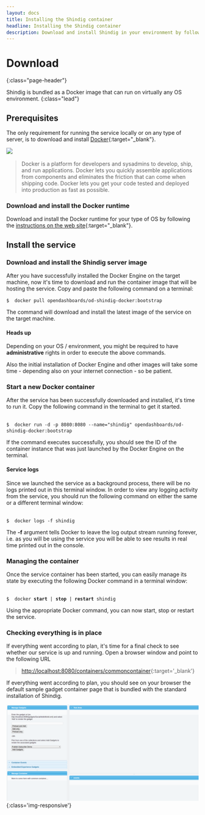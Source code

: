 ```yaml
---
layout: docs
title: Installing the Shindig container
headline: Installing the Shindig container
description: Download and install Shindig in your environment by following a few simple steps
---
```



# Download
{:class="page-header"}

Shindig is bundled as a Docker image that can run on virtually any OS environment.
{:class="lead"}

## Prerequisites

The only requirement for running the service locally or on any type of server, is to download and install [Docker](http://docker.io){:target="_blank"}.

<img class='img-responsive' src='https://upload.wikimedia.org/wikipedia/commons/7/79/Docker_%28container_engine%29_logo.png'>

> Docker is a platform for developers and sysadmins to develop, ship, and run applications. Docker lets you quickly assemble applications from components and eliminates the friction that can come when shipping code. Docker lets you get your code tested and deployed into production as fast as possible.

### Download and install the Docker runtime

Download and install the Docker runtime for your type of OS by following the [instructions on the web site](https://docs.docker.com/installation/){:target="_blank"}.   

## Install the service

### Download and install the Shindig server image

After you have successfully installed the Docker Engine on the target machine, now it's time to download and run the container image that will be hosting the service.  Copy and paste the following command on a terminal:

<div class="highlight"><pre><code class="language-bash" data-lang="bash"><span class="gp">$ </span> docker pull opendashboards/od-shindig-docker:bootstrap</code></pre></div>

The command will download and install the latest image of the service on the target machine.  

<div class="bs-callout bs-callout-info" id="jquery-required">
    <h4 id="jquery-required">Heads up</a></h4>
    <p>Depending on your OS / environment, you might be required to have <b>administrative</b> rights in order to execute the above commands.</p>
    <p>Also the initial installation of Docker Engine and other images will take some time - depending also on your internet connection -
    so be patient.
    </p>
</div>

### Start a new Docker container

After the service has been successfully downloaded and installed, it's time to run it.  Copy the following command in the terminal to get it started.

<div class="highlight"><pre><code class="language-bash" data-lang="bash">
<span class="gp">$ </span> docker run -d -p 8080:8080 --name="shindig" opendashboards/od-shindig-docker:bootstrap
</code></pre></div>  

If the command executes successfully, you should see the ID of the container instance that was just launched by the Docker Engine on the terminal.

<div class="bs-callout bs-callout-info" id="jquery-required">
    <h4 id="jquery-required">Service logs</a></h4>
    <p>
    Since we launched the service as a background process, there will be no logs printed out in this terminal window.  In order to view any logging
    activity from the service, you should run the following command on either the same or a different terminal window:
    </p>

<div class="highlight"><pre><code class="language-bash" data-lang="bash">
<span class="gp">$ </span> docker logs -f shindig
</code></pre></div>

<p>
	The <b>-f</b> argument tells Docker to leave the log output stream running forever, i.e. as you will be using the service you will be able to
	see results in real time printed out in the console.
</p>

</div>

### Managing the container

Once the service container has been started, you can easily manage its state by executing the following Docker command in a terminal window:

<div class="highlight"><pre><code class="language-bash" data-lang="bash">
<span class="gp">$ </span> docker <b>start</b> | <b>stop</b> | <b>restart</b> shindig
</code></pre></div>

Using the appropriate Docker command, you can now start, stop or restart the service.

### Checking everything is in place

If everything went according to plan, it's time for a final check to see whether our service is up and running.  Open a browser window and point to the following URL

> [http://localhost:8080/containers/commoncontainer](http://localhost:8080/containers/commoncontainer/){:target='_blank'}

If everything went according to plan, you should see on your browser the default sample gadget container page that is bundled
with the standard installation of Shindig.

![Sample common container](/assets/images/getting-started/common-container.png "Sample common container"){:class='img-responsive'}
